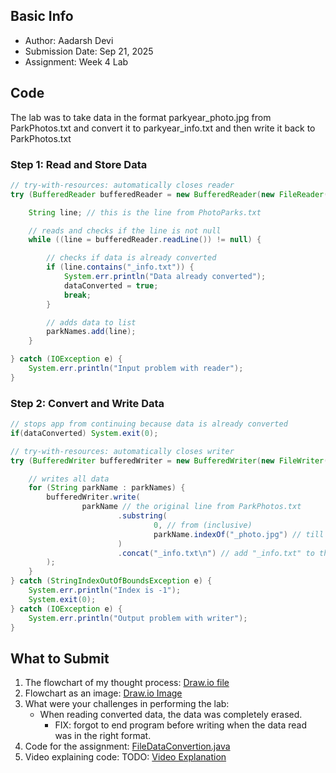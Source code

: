 ## Basic Info
- Author: Aadarsh Devi
- Submission Date: Sep 21, 2025
- Assignment: Week 4 Lab

## Code
The lab was to take data in the format parkyear_photo.jpg from ParkPhotos.txt and convert it to parkyear_info.txt and then write it back to ParkPhotos.txt 

### Step 1: Read and Store Data
```java
// try-with-resources: automatically closes reader
try (BufferedReader bufferedReader = new BufferedReader(new FileReader(file))) {

    String line; // this is the line from PhotoParks.txt

    // reads and checks if the line is not null
    while ((line = bufferedReader.readLine()) != null) {

        // checks if data is already converted
        if (line.contains("_info.txt")) {
            System.err.println("Data already converted");
            dataConverted = true;
            break;
        }

        // adds data to list
        parkNames.add(line);
    }

} catch (IOException e) {
    System.err.println("Input problem with reader");
}
```

### Step 2: Convert and Write Data
```java
// stops app from continuing because data is already converted
if(dataConverted) System.exit(0);

// try-with-resources: automatically closes writer
try (BufferedWriter bufferedWriter = new BufferedWriter(new FileWriter(file))) {

    // writes all data
    for (String parkName : parkNames) {
        bufferedWriter.write(
                parkName // the original line from ParkPhotos.txt
                        .substring(
                                0, // from (inclusive)
                                parkName.indexOf("_photo.jpg") // till (exclusive)
                        )
                        .concat("_info.txt\n") // add "_info.txt" to the substring
        );
    }
} catch (StringIndexOutOfBoundsException e) {
    System.err.println("Index is -1");
    System.exit(0);
} catch (IOException e) {
    System.err.println("Output problem with writer");
}
```

## What to Submit
1. The flowchart of my thought process: [Draw.io file](file_input_output_flowchart.drawio)
2. Flowchart as an image: [Draw.io Image](file_input_output_flowchart_image_big.png)
3. What were your challenges in performing the lab:
   - When reading converted data, the data was completely erased.
       - FIX: forgot to end program before writing when the data read was in the right format.
5. Code for the assignment: [FileDataConvertion.java](FileDataConvertion.java)
6. Video explaining code: TODO: [Video Explanation](https://youtu.be/CvtG2DfcyG0)

